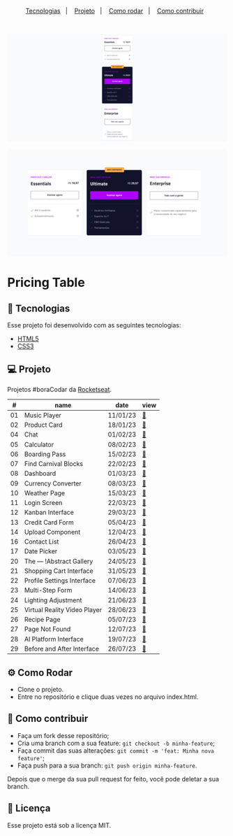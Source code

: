 <p align="center">
  <a href="#-tecnologias">Tecnologias</a>&nbsp;&nbsp;&nbsp;|&nbsp;&nbsp;&nbsp;
  <a href="#-projeto">Projeto</a>&nbsp;&nbsp;&nbsp;|&nbsp;&nbsp;&nbsp;
  <a href="#-como-rodar">Como rodar</a>&nbsp;&nbsp;&nbsp;|&nbsp;&nbsp;&nbsp;
  <a href="#-como-contribuir">Como contribuir</a>&nbsp;&nbsp;&nbsp;
  </p>

<br>

<p align="center">
  <img alt="" src=".github/image.png">
</p>

<p align="center">
  <img alt="" src=".github/image2.png">
</p>

# Pricing Table

## 🚀 Tecnologias

Esse projeto foi desenvolvido com as seguintes tecnologias:

- [HTML5](https://developer.mozilla.org/pt-BR/docs/Web/HTML)
- [CSS3](https://developer.mozilla.org/pt-BR/docs/Web/CSS)

## 💻 Projeto

Projetos #boraCodar da [Rocketseat](https://boracodar.dev/).

<table>
  <thead>
    <tr>
      <th>#</th>
      <th>name</th>
      <th>date</th>
      <th>view</th>
    </tr>
  </thead>
  <tbody>
    <tr>
      <td>01</td>
      <td>Music Player</td>
      <td>11/01/23</td>
      <td><a href="https://github.com/leticea/music-player">🔗</a></td>
    </tr>
    <tr>
      <td>02</td>
      <td>Product Card</td>
      <td>18/01/23</td>
      <td><a href="https://github.com/leticea/product-card">🔗</a></td>
    </tr>
    <tr>
      <td>04</td>
      <td>Chat</td>
      <td>01/02/23</td>
      <td><a href="https://github.com/leticea/chat-rocketseat">🔗</a></td>
    </tr>
    <tr>
      <td>05</td>
      <td>Calculator</td>
      <td>08/02/23</td>
      <td><a href="https://github.com/leticea/calculator-rocketseat">🔗</a></td>
    </tr>
    <tr>
      <td>06</td>
      <td>Boarding Pass</td>
      <td>15/02/23</td>
      <td><a href="https://github.com/leticea/boarding-pass">🔗</a></td>
    </tr>
    <tr>
      <td>07</td>
      <td>Find Carnival Blocks</td>
      <td>22/02/23</td>
      <td><a href="https://github.com/leticea/find-carnival-blocks">🔗</a></td>
    </tr>
    <tr>
      <td>08</td>
      <td>Dashboard</td>
      <td>01/03/23</td>
      <td><a href="https://github.com/leticea/dashboard">🔗</a></td>
    </tr>
    <tr>
      <td>09</td>
      <td>Currency Converter</td>
      <td>08/03/23</td>
      <td><a href="https://github.com/leticea/currency-converter">🔗</a></td>
    </tr>
    <tr>
      <td>10</td>
      <td>Weather Page</td>
      <td>15/03/23</td>
      <td><a href="https://github.com/leticea/weather-page">🔗</a></td>
    </tr>
    <tr>
      <td>11</td>
      <td>Login Screen</td>
      <td>22/03/23</td>
      <td><a href="https://github.com/leticea/login-screen">🔗</a></td>
    </tr>
    <tr>
      <td>12</td>
      <td>Kanban Interface</td>
      <td>29/03/23</td>
      <td><a href="https://github.com/leticea/kanban-interface">🔗</a></td>
    </tr>
    <tr>
      <td>13</td>
      <td>Credit Card Form</td>
      <td>05/04/23</td>
      <td><a href="https://github.com/leticea/credit-card-form">🔗</a></td>
    </tr>
    <tr>
      <td>14</td>
      <td>Upload Component</td>
      <td>12/04/23</td>
      <td><a href="https://github.com/leticea/upload-page">🔗</a></td>
    </tr>
    <tr>
      <td>16</td>
      <td>Contact List</td>
      <td>26/04/23</td>
      <td><a href="https://github.com/leticea/contact-list-rocketseat">🔗</a></td>
    </tr>
    <tr>
      <td>17</td>
      <td>Date Picker</td>
      <td>03/05/23</td>
      <td><a href="https://github.com/leticea/calendar-rocketseat">🔗</a></td>
    </tr>
    <tr>
      <td>20</td>
      <td>The — !Abstract Gallery</td>
      <td>24/05/23</td>
      <td><a href="https://github.com/leticea/abstract-gallery">🔗</a></td>
    </tr>
    <tr>
      <td>21</td>
      <td>Shopping Cart Interface</td>
      <td>31/05/23</td>
      <td><a href="https://github.com/leticea/shopping-cart">🔗</a></td>
    </tr>
    <tr>
      <td>22</td>
      <td>Profile Settings Interface</td>
      <td>07/06/23</td>
      <td><a href="https://github.com/leticea/profile-settings">🔗</a></td>
    </tr>
    <tr>
      <td>23</td>
      <td>Multi-Step Form</td>
      <td>14/06/23</td>
      <td><a href="https://github.com/leticea/multi-step-form">🔗</a></td>
    </tr>
    <tr>
      <td>24</td>
      <td>Lighting Adjustment</td>
      <td>21/06/23</td>
      <td><a href="https://github.com/leticea/lighting-adjustment">🔗</a></td>
    </tr>
    <tr>
      <td>25</td>
      <td>Virtual Reality Video Player</td>
      <td>28/06/23</td>
      <td><a href="https://github.com/leticea/virtual-reality-video-player">🔗</a></td>
    </tr>
    <tr>
      <td>26</td>
      <td>Recipe Page</td>
      <td>05/07/23</td>
      <td><a href="https://github.com/leticea/recipe-page">🔗</a></td>
    </tr>
    <tr>
      <td>27</td>
      <td>Page Not Found</td>
      <td>12/07/23</td>
      <td><a href="https://github.com/leticea/page-not-found">🔗</a></td>
    </tr>
    <tr>
      <td>28</td>
      <td>AI Platform Interface</td>
      <td>19/07/23</td>
      <td><a href="https://github.com/leticea/AI-platform">🔗</a></td>
    </tr>
    <tr>
      <td>29</td>
      <td>Before and After Interface</td>
      <td>26/07/23</td>
      <td><a href="https://github.com/leticea/before-after-interface">🔗</a></td>
    </tr>
  </tbody>
</table>

## ⚙️ Como Rodar

- Clone o projeto.
- Entre no repositório e clique duas vezes no arquivo index.html.

## 🤔 Como contribuir

- Faça um fork desse repositório;
- Cria uma branch com a sua feature: `git checkout -b minha-feature`;
- Faça commit das suas alterações: `git commit -m 'feat: Minha nova feature'`;
- Faça push para a sua branch: `git push origin minha-feature`.

Depois que o merge da sua pull request for feito, você pode deletar a sua branch.

## 📝 Licença

Esse projeto está sob a licença MIT.
